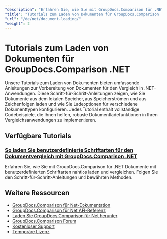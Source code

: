 ```yaml
---
"description": "Erfahren Sie, wie Sie mit GroupDocs.Comparison für .NET Dokumente aus verschiedenen Quellen wie Dateipfaden, Streams und Zeichenfolgen laden."
"title": "Tutorials zum Laden von Dokumenten für GroupDocs.Comparison .NET"
"url": "/de/net/document-loading/"
"weight": 2
---
```


# Tutorials zum Laden von Dokumenten für GroupDocs.Comparison .NET

Unsere Tutorials zum Laden von Dokumenten bieten umfassende Anleitungen zur Vorbereitung von Dokumenten für den Vergleich in .NET-Anwendungen. Diese Schritt-für-Schritt-Anleitungen zeigen, wie Sie Dokumente aus dem lokalen Speicher, aus Speicherströmen und aus Zeichenfolgen laden und wie Sie Ladeoptionen für verschiedene Dokumenttypen konfigurieren. Jedes Tutorial enthält vollständige Codebeispiele, die Ihnen helfen, robuste Dokumentladefunktionen in Ihren Vergleichsanwendungen zu implementieren.

## Verfügbare Tutorials

### [So laden Sie benutzerdefinierte Schriftarten für den Dokumentvergleich mit GroupDocs.Comparison .NET](./load-custom-fonts-document-comparison-groupdocs-net/)
Erfahren Sie, wie Sie mit GroupDocs.Comparison für .NET Dokumente mit benutzerdefinierten Schriftarten nahtlos laden und vergleichen. Folgen Sie den Schritt-für-Schritt-Anleitungen und bewährten Methoden.

## Weitere Ressourcen

- [GroupDocs.Comparison für Net-Dokumentation](https://docs.groupdocs.com/comparison/net/)
- [GroupDocs.Comparison für Net API-Referenz](https://reference.groupdocs.com/comparison/net/)
- [Laden Sie GroupDocs.Comparison für Net herunter](https://releases.groupdocs.com/comparison/net/)
- [GroupDocs.Comparison Forum](https://forum.groupdocs.com/c/comparison)
- [Kostenloser Support](https://forum.groupdocs.com/)
- [Temporäre Lizenz](https://purchase.groupdocs.com/temporary-license/)